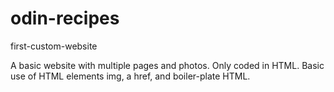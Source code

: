 # odin-recipes
first-custom-website

A basic website with multiple pages and photos. Only coded in HTML. Basic use of HTML elements img, a href, and boiler-plate HTML.
